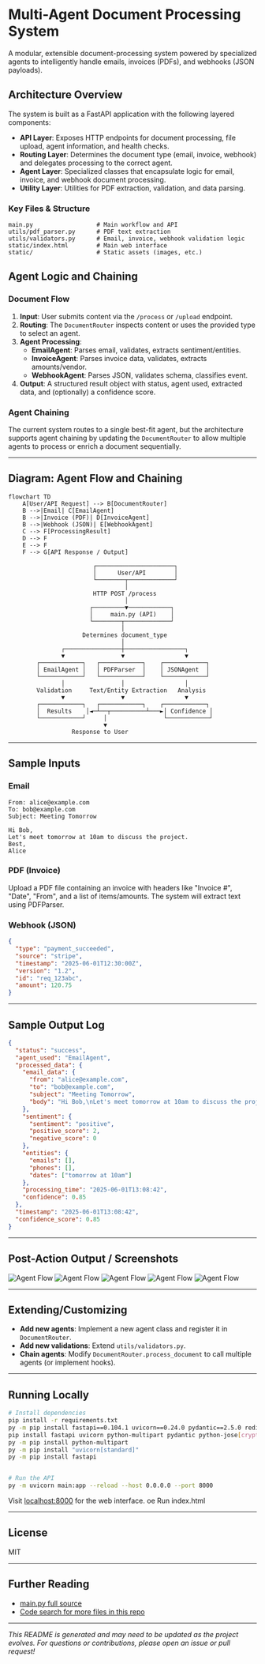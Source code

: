 # Multi-Agent Document Processing System

A modular, extensible document-processing system powered by specialized agents to intelligently handle emails, invoices (PDFs), and webhooks (JSON payloads).

## Architecture Overview

The system is built as a FastAPI application with the following layered components:

- **API Layer**: Exposes HTTP endpoints for document processing, file upload, agent information, and health checks.
- **Routing Layer**: Determines the document type (email, invoice, webhook) and delegates processing to the correct agent.
- **Agent Layer**: Specialized classes that encapsulate logic for email, invoice, and webhook document processing.
- **Utility Layer**: Utilities for PDF extraction, validation, and data parsing.

### Key Files & Structure

```
main.py                  # Main workflow and API
utils/pdf_parser.py      # PDF text extraction
utils/validators.py      # Email, invoice, webhook validation logic
static/index.html        # Main web interface
static/                  # Static assets (images, etc.)
```

## Agent Logic and Chaining

### Document Flow

1. **Input**: User submits content via the `/process` or `/upload` endpoint.
2. **Routing**: The `DocumentRouter` inspects content or uses the provided type to select an agent.
3. **Agent Processing**:
   - **EmailAgent**: Parses email, validates, extracts sentiment/entities.
   - **InvoiceAgent**: Parses invoice data, validates, extracts amounts/vendor.
   - **WebhookAgent**: Parses JSON, validates schema, classifies event.
4. **Output**: A structured result object with status, agent used, extracted data, and (optionally) a confidence score.

### Agent Chaining
The current system routes to a single best-fit agent, but the architecture supports agent chaining by updating the `DocumentRouter` to allow multiple agents to process or enrich a document sequentially.

---

## Diagram: Agent Flow and Chaining


```
flowchart TD
    A[User/API Request] --> B[DocumentRouter]
    B -->|Email| C[EmailAgent]
    B -->|Invoice (PDF)| D[InvoiceAgent]
    B -->|Webhook (JSON)| E[WebhookAgent]
    C --> F[ProcessingResult]
    D --> F
    E --> F
    F --> G[API Response / Output]
```

```
                        ┌──────────────────────┐
                        │      User/API        │
                        └────────┬─────────────┘
                                 │
                        HTTP POST /process
                                 │
                       ┌─────────▼────────────┐
                       │     main.py (API)    │
                       └────────┬─────────────┘
                                │
                     Determines document_type
                                │
               ┌────────────────┼─────────────────┐
               ▼                ▼                 ▼
        ┌────────────┐   ┌────────────┐    ┌────────────┐
        │ EmailAgent │   │ PDFParser  │    │ JSONAgent  │
        └────────────┘   └────────────┘    └────────────┘
               │                │                 │
        Validation     Text/Entity Extraction   Analysis
               ▼                ▼                 ▼
        ┌────────────┐   ┌────────────┐    ┌────────────┐
        │  Results    │◄─┴──┬──────────┴───►│ Confidence │
        └────────────┘     │                └────────────┘
                           ▼
                  Response to User

```

---

## Sample Inputs

### Email
```
From: alice@example.com
To: bob@example.com
Subject: Meeting Tomorrow

Hi Bob,
Let's meet tomorrow at 10am to discuss the project.
Best,
Alice
```

### PDF (Invoice)
Upload a PDF file containing an invoice with headers like "Invoice #", "Date", "From", and a list of items/amounts. The system will extract text using PDFParser.

### Webhook (JSON)
```json
{
  "type": "payment_succeeded",
  "source": "stripe",
  "timestamp": "2025-06-01T12:30:00Z",
  "version": "1.2",
  "id": "req_123abc",
  "amount": 120.75
}
```

---

## Sample Output Log

```json
{
  "status": "success",
  "agent_used": "EmailAgent",
  "processed_data": {
    "email_data": {
      "from": "alice@example.com",
      "to": "bob@example.com",
      "subject": "Meeting Tomorrow",
      "body": "Hi Bob,\nLet's meet tomorrow at 10am to discuss the project.\nBest,\nAlice\n"
    },
    "sentiment": {
      "sentiment": "positive",
      "positive_score": 2,
      "negative_score": 0
    },
    "entities": {
      "emails": [],
      "phones": [],
      "dates": ["tomorrow at 10am"]
    },
    "processing_time": "2025-06-01T13:08:42",
    "confidence": 0.85
  },
  "timestamp": "2025-06-01T13:08:42",
  "confidence_score": 0.85
}
```

---

## Post-Action Output / Screenshots

![Agent Flow](screenshots\image1.png)
![Agent Flow](screenshots\image2.png)
![Agent Flow](screenshots\image3.png)
![Agent Flow](screenshots\image4.png)
![Agent Flow](screenshots\image5.png)

---

## Extending/Customizing

- **Add new agents**: Implement a new agent class and register it in `DocumentRouter`.
- **Add new validations**: Extend `utils/validators.py`.
- **Chain agents**: Modify `DocumentRouter.process_document` to call multiple agents (or implement hooks).

---

## Running Locally

```bash
# Install dependencies
pip install -r requirements.txt
py -m pip install fastapi==0.104.1 uvicorn==0.24.0 pydantic==2.5.0 redis==5.0.1 sqlalchemy==2.0.23 PyPDF2==3.0.1 python-multipart==0.0.6 faker==19.13.0 requests==2.31.0 email-validator==2.1.1
pip install fastapi uvicorn python-multipart pydantic python-jose[cryptography] passlib[bcrypt] aiofiles
py -m pip install python-multipart 
py -m pip install "uvicorn[standard]"
py -m pip install fastapi


# Run the API
py -m uvicorn main:app --reload --host 0.0.0.0 --port 8000

```
Visit [localhost:8000](http://localhost:8000) for the web interface.
oe
Run index.html


---

## License

MIT

---

## Further Reading

- [main.py full source](https://github.com/agrani0613s/multi_agent_system/blob/main/main.py)
- [Code search for more files in this repo](https://github.com/agrani0613s/multi_agent_system/search?type=code)

---

_This README is generated and may need to be updated as the project evolves. For questions or contributions, please open an issue or pull request!_